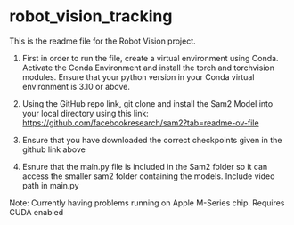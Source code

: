 # robot_vision_tracking

This is the readme file for the Robot Vision project. 

1. First in order to run the file, create a virtual environment using Conda. Activate the Conda Environment and install the torch and torchvision modules. Ensure that your python version in your Conda virtual environment is 3.10 or above. 

2. Using the GitHub repo link, git clone and install the Sam2 Model into your local directory using this link: https://github.com/facebookresearch/sam2?tab=readme-ov-file

3. Ensure that you have downloaded the correct checkpoints given in the github link above

4. Esnure that the main.py file is included in the Sam2 folder so it can access the smaller sam2 folder containing the models. Include video path in main.py


Note: Currently having problems running on Apple M-Series chip. Requires CUDA enabled 
